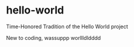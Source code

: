 # hello-world
Time-Honored Tradition of the Hello World project

New to coding, wassuppp worllldldddd
